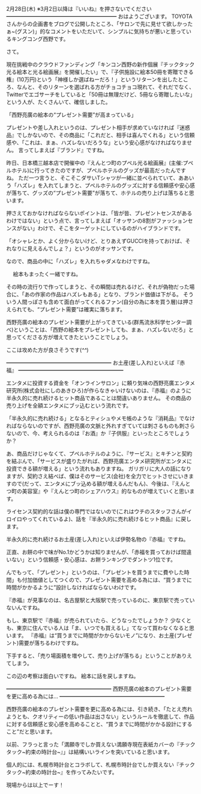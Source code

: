 2月28日(木) ※3月2日以降は『いいね』を押さないでください━━━━━━━━━━━━━━━━━━━━━
おはようございます。
TOYOTAさんからの企画書をブログで公開したところ、「サロンで先に見せて欲しかったぁ~(グスン)」的なコメントをいただいて、シンプルに気持ちが悪いと思っているキングコング西野です。

さて。

現在挑戦中のクラウドファンディング「キンコン西野の新作個展『チックタック 光る絵本と光る絵画展』を開催したい」で、『子供施設に絵本50冊を寄贈できる権』(10万円)という「神様しか選ばねーだろ！」というリターンを出したところ、なんと、そのリターンを選ばれる方がチョコチョコ現れて、それだでなく、Twitterでエゴサーチをしていると「50冊は無理だけど、5冊なら寄贈したいな」という人が、たくさんいて、確信しました。

「西野亮廣の絵本の“プレゼント需要”が高まっている」

プレゼントや差し入れというのは、プレゼント相手が求めていなければ『迷惑品』でしかないので、その商品に「これだと、相手は喜んでくれる」という信頼感や、「これは、まぁ、ハズレないだろうな」という安心感がなければなりません。
言ってしまえば『ブランド』ですね。

昨日、日本橋三越本店で開催中の『えんとつ町のプペル光る絵画展』(主催:プペルホテル)に行ってきたのですが、プペルホテルのグッズが最高だったんですね。
ただ一つ言うと、そこそこダサいTシャツが一緒に並べられていて、ああいう「ハズレ」を入れてしまうと、プペルホテルのグッズに対する信頼感や安心感が落ちて、グッズの“プレゼント需要”が落ちて、ホテルの売り上げは落ちると思います。

押さえておかなければならないポイントは、「皆が皆、プレゼントセンスがあるわけではない」という点で、言ってしまえば「オッサンの8割がファッションセンスがない」わけで、そこをターゲットにしているのがハイブランドです。

「オシャレとか、よく分からないけど、とりあえずGUCCIを持っておけば、それなりに見えるんでしょ？」というのがオッサンです。

なので、商品の中に「ハズレ」を入れちゃダメなわけですね。

　
絵本もまったく一緒ですね。

その時の流行りで作ってしまうと、その瞬間は売れるけど、それが偽物だった場合に、「あの作家の作品はハズレもある」となり、ブランド価値は下がる。
そういう人間っぽさも含めて面白がってくれるファン(自分の為に本を買う層)は押さえられても、“プレゼント需要”は確実に落ちます。

西野亮廣の絵本のプレゼント需要が上がってきている(群馬流氷科学センター調べ)ということは、「西野の絵本をプレゼントしても、まぁ、ハズレないだろ」と思ってくださる方が増えてきたということでしょう。

ここは攻めた方が良さそうです(*^^*)

━━━━━━━━━━━━━━━━━━━━
お土産(差し入れ)といえば『赤福』
━━━━━━━━━━━━━━━━━━━━

エンタメに投資する資金を「オンラインサロン」に頼り気味の西野亮廣エンタメ研究所(株式会社にしのあきひろ)が作らなきゃいけないのは、『赤福』のように半永久的に売れ続けるヒット商品であることは間違いありません。
その商品の売り上げを全額エンタメにブッ込むという流れです。

「半永久的に売れ続ける」となるとティシュやメモ帳のような『消耗品』でなければならないのですが、西野亮廣の文脈と外れすぎていては刺さるものも刺さらないので、今、考えられるのは『お酒』か『子供服』といったところでしょうか？

あ、商品だけじゃなくて、プペルホテルのように、『サービス』とキチンと契約を結ぶんで、「サービスが盛りたがれば、西野亮廣エンタメ研究所がエンタメに投資できる額が増える」という流れもありますね。
ガリガリに大人の話になりますが、契約さえ結べば、僕はそのサービス(会社)を全力でヒットさせにいきますので(だって、エンタメにブッ込める額が増えるんだもん)、今後は、『えんとつ町の美容室』や『えんとつ町のシェアハウス』的なものが増えていくと思います。

ライセンス契約的な話は僕の専門ではないので(これはウチのスタッフさんがイロイロやってくれているよ)、話を『半永久的に売れ続けるヒット商品』に戻します。

半永久的に売れ続けるお土産(差し入れ)といえば伊勢名物の『赤福』ですね。

正直、お餅の中で味がNo.1かどうかは知りませんが、「赤福を買っておけば間違いない」という信頼感・安心感は、お餅ランキングでダントツ1位です。

んでもって、「プレゼント」というのは、「プレゼントを買うまでに費やした時間」も付加価値としてつくので、プレゼント需要を高める為には、“買うまでに時間がかかるように”設計しなければならないわけです。

『赤福』が見事なのは、名古屋駅と大阪駅で売っているのに、東京駅で売っていないんですね。

もし、東京駅で『赤福』が売られていたら、どうなったでしょうか？
少なくとも、東京に住んでいる人は「ま、いつでも買えるし」てなって買わなくなると思います。
『赤福』は“買うまでに時間がかからないモノ”になり、お土産(プレゼント)需要が落ちるわけですね。

下手すると、「売り場面積を増やして、売り上げが落ちる」ということがありえてしまう。

この辺の考察は面白いですね。
絵本に話を戻しますね。

━━━━━━━━━━━━━━━━━━━━
西野亮廣の絵本のプレゼント需要を更に高める為には…
━━━━━━━━━━━━━━━━━━━━

西野亮廣の絵本のプレゼント需要を更に高める為には、引き続き、「たとえ売れようとも、クオリティーの低い作品は出さない」というルールを徹底して、作品に対する信頼感と安心感を高めることと、“買うまでに時間がかかる設計にすること”だと思います。

以前、フラっと言った「満願寺でしか買えない満願寺現在表紙カバーの『チックタック~約束の時計台~』」は結構いいラインを突いていると思います。

個人的には、札幌市時計台とコラボして、札幌市時計台でしか買えない『チックタック~約束の時計台~』を作ってみたいです。

現場からは以上でーす！


